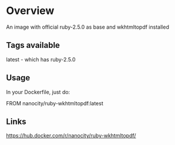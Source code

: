 # Overview
An image with official ruby-2.5.0 as base and wkhtmltopdf installed

## Tags available

latest - which has ruby-2.5.0

## Usage

In your Dockerfile, just do:

FROM nanocity/ruby-wkhtmltopdf:latest

## Links

https://hub.docker.com/r/nanocity/ruby-wkhtmltopdf/
